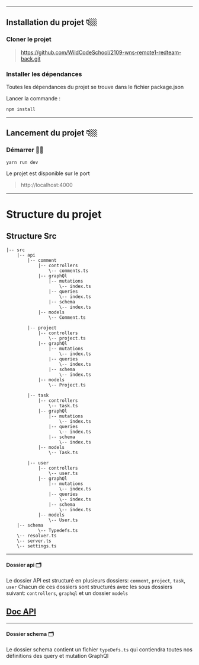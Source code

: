 _________________________________________
## Installation du projet 👇🏼

### Cloner le projet 

>https://github.com/WildCodeSchool/2109-wns-remote1-redteam-back.git

### Installer les dépendances 

Toutes les dépendances du projet se trouve dans le fichier package.json 

Lancer la commande : 
``` 
npm install 
```
_________________________________________
## Lancement du projet 👇🏼

### Démarrer 💪🏼
```
yarn run dev
```

Le projet est disponible sur le port 
> http://localhost:4000

_________________________________________

# Structure du projet
## Structure Src

```
|-- src
    |-- api
        |-- comment
            |-- controllers
                \-- comments.ts
            |-- graphQl
                |-- mutations
                    \-- index.ts
                |-- queries
                    \-- index.ts
                |-- schema
                    \-- index.ts
            |-- models
                \-- Comment.ts
            
        |-- project
            |-- controllers
                \-- project.ts
            |-- graphQl
                |-- mutations
                    \-- index.ts
                |-- queries
                    \-- index.ts
                |-- schema
                    \-- index.ts
            |-- models
                \-- Project.ts
            
        |-- task
            |-- controllers
                \-- task.ts
            |-- graphQl
                |-- mutations
                    \-- index.ts
                |-- queries
                    \-- index.ts
                |-- schema
                    \-- index.ts
            |-- models
                \-- Task.ts
                
        |-- user
            |-- controllers
                \-- user.ts
            |-- graphQl
                |-- mutations
                    \-- index.ts
                |-- queries
                    \-- index.ts
                |-- schema
                    \-- index.ts
            |-- models
                \-- User.ts
    |-- schema
            \-- Typedefs.ts
    \-- resolver.ts
    \-- server.ts
    \-- settings.ts
```
_________________________________________
#### Dossier api 🗂
Le dossier API est structuré en plusieurs dossiers: `comment`, `project`, `task`, `user`
Chacun de ces dossiers sont structurés avec les sous dossiers suivant: `controllers`, `graphql` et un dossier `models`

## [Doc API](./doc/api.md)
_________________________________________
#### Dossier schema 🗂
Le dossier schema contient un fichier `typeDefs.ts` qui contiendra toutes nos  définitions des query et mutation GraphQl
